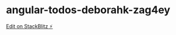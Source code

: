 # angular-todos-deborahk-zag4ey

[Edit on StackBlitz ⚡️](https://stackblitz.com/edit/angular-todos-deborahk-zag4ey)